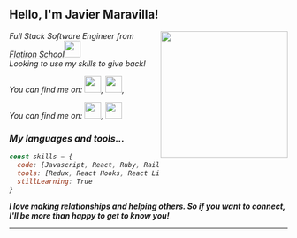 <h2> Hello, I'm Javier Maravilla! </h2>
<img align='right' src="https://yt3.ggpht.com/ItSYZiF8qhrKVCgrjWfqJ6yUFyUTOT2PAXLEiFplHiiPnxBL5Me6bvnnRElXjjEMSrpwcYeGJg=s176-c-k-c0x00ffffff-no-rj" width="230">
<p><em> Full Stack Software Engineer from <a href="https://flatironschool.com/">Flatiron School</a><img src="https://flatironschool.com/wp-content/uploads/2022/01/home-hero-15.svg" width="30"></br>Looking to use my skills to give back!  
</em></p>

<p><em> You can find me on: <a href="https://www.linkedin.com/in/javier-maravilla/"><img src="https://content.linkedin.com/content/dam/me/brand/en-us/brand-home/illustrations/dsk-e6.svg.original.svg" width="30"></a>, <a href="https://www.youtube.com/channel/UCiO9BQl4bwbuNc4yD8WmC5A"><img src="https://clipart.info/images/ccovers/1590430872youtube-logo-png-transparent-text.png" width="30"></a>, 
<p><em> You can find me on: <a href="https://www.linkedin.com/in/javier-maravilla/"><img src="https://content.linkedin.com/content/dam/me/brand/en-us/brand-home/illustrations/dsk-e6.svg.original.svg" width="30"></a>, <a href="https://medium.com/@javier.maravilla"><img src="https://miro.medium.com/max/8978/1*s986xIGqhfsN8U--09_AdA.png" width="30"></a> 
</em></p>


### My languages and tools...  

```javascript
const skills = {
  code: [Javascript, React, Ruby, Rails, HTML, CSS, SCSS],
  tools: [Redux, React Hooks, React Libraries, Node, Styled-Components, Git],
  stillLearning: True
}
```

<em><b>I love making relationships and helping others. So if you want to connect, I'll be more than happy to get to know you!</b></em>

---
